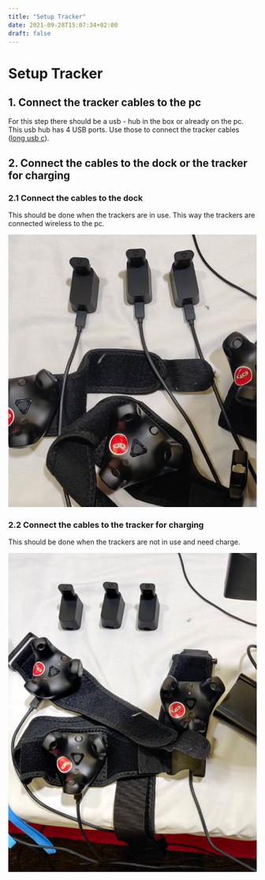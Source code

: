 ```yaml
---
title: "Setup Tracker"
date: 2021-09-28T15:07:34+02:00
draft: false
---
```


# Setup Tracker

## 1. Connect the tracker cables to the pc

For this step there should be a usb - hub in the box or already on the pc. This usb hub has 4 USB ports. Use those 
to connect the tracker cables ([long usb c](/docs/items/usb-c-to-usb-a)).

## 2. Connect the cables to the dock or the tracker for charging

### 2.1 Connect the cables to the dock

This should be done when the trackers are in use. This way the trackers are connected wireless to the pc.

![dock cable setup](./img/dock-cable-setup.png)

### 2.2 Connect the cables to the tracker for charging

This should be done when the trackers are not in use and need charge.

![tracker cable setup](./img/tracker-cable-setup.png)
